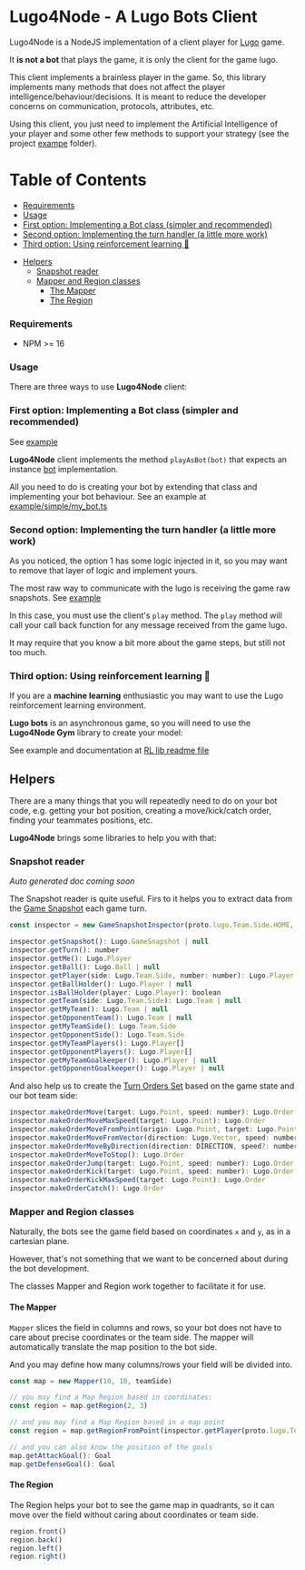 # Lugo4Node - A Lugo Bots Client

Lugo4Node is a NodeJS implementation of a client player for [Lugo](https://lugobots.dev/) game.

It **is not a bot** that plays the game, it is only the client for the game lugo.

This client implements a brainless player in the game. So, this library implements many methods that does not affect the
player intelligence/behaviour/decisions. It is meant to reduce the developer concerns on communication, protocols,
attributes, etc.

Using this client, you just need to implement the Artificial Intelligence of your player and some other few methods to
support your strategy (see the project [exampe](./example/simple) folder).


# Table of Contents
* [Requirements](#requirements)
* [Usage](#usage)
* [First option: Implementing a Bot class (simpler and recommended)](#first-option-implementing-a-bot-class-simpler-and-recommended)
* [Second option: Implementing the turn handler (a little more work)](#second-option-implementing-the-turn-handler-a-little-more-work)
* [Third option: Using reinforcement learning :brain:](#third-option-using-reinforcement-learning-brain)
- [Helpers](#helpers)
  * [Snapshot reader](#snapshot-reader)
  * [Mapper and Region classes](#mapper-and-region-classes)
    + [The Mapper](#the-mapper)
    + [The Region](#the-region)


### Requirements

* NPM >= 16


### Usage

There are three ways to use **Lugo4Node** client:


### First option: Implementing a Bot class (simpler and recommended)

See [example](./example/simple/my_bot.js)

**Lugo4Node** client implements the method `playAsBot(bot)` that expects an instance [bot](./src/client.ts#L79) implementation.

All you need to do is creating your bot by extending that class and implementing your bot behaviour. See an example
at [example/simple/my_bot.ts](example/simple/my_bot.js)


### Second option: Implementing the turn handler (a little more work)

As you noticed, the option 1 has some logic injected in it, so you may want to remove that layer of logic and implement
yours.

The most raw way to communicate with the lugo is receiving the game raw snapshots.
See [example](./src/client.ts#L113)

In this case, you must use the client's `play` method. The `play` method will call your call back function for any
message received from the game lugo.

It may require that you know a bit more about the game steps, but still not too much.


### Third option: Using reinforcement learning :brain:

If you are a **machine learning** enthusiastic you may want to use the Lugo reinforcement learning environment.

**Lugo bots** is an asynchronous game, so you will need to use the **Lugo4Node Gym** library to create your model:

See example and documentation at [RL lib readme file](src/rl/Readme.md)


## Helpers

There are a many things that you will repeatedly need to do on your bot code, e.g. getting your bot position, creating a
move/kick/catch order, finding your teammates positions, etc.

**Lugo4Node** brings some libraries to help you with that:

### Snapshot reader

_Auto generated doc coming soon_

The Snapshot reader is quite useful. Firs to it helps you to extract data from
the [Game Snapshot](https://github.com/lugobots/protos/blob/master/doc/docs.md#lugo.GameSnapshot) each game turn.

```javascript
const inspector = new GameSnapshotInspector(proto.lugo.Team.Side.HOME, 8, snapshot);

inspector.getSnapshot(): Lugo.GameSnapshot | null
inspector.getTurn(): number
inspector.getMe(): Lugo.Player
inspector.getBall(): Lugo.Ball | null
inspector.getPlayer(side: Lugo.Team.Side, number: number): Lugo.Player | null
inspector.getBallHolder(): Lugo.Player | null
inspector.isBallHolder(player: Lugo.Player): boolean
inspector.getTeam(side: Lugo.Team.Side): Lugo.Team | null
inspector.getMyTeam(): Lugo.Team | null
inspector.getOpponentTeam(): Lugo.Team | null
inspector.getMyTeamSide(): Lugo.Team.Side
inspector.getOpponentSide(): Lugo.Team.Side
inspector.getMyTeamPlayers(): Lugo.Player[] 
inspector.getOpponentPlayers(): Lugo.Player[]
inspector.getMyTeamGoalkeeper(): Lugo.Player | null
inspector.getOpponentGoalkeeper(): Lugo.Player | null

```

And also help us to create
the [Turn Orders Set](https://github.com/lugobots/protos/blob/master/doc/docs.md#lugo.OrderSet) based on the game state
and our bot team side:

```javascript
inspector.makeOrderMove(target: Lugo.Point, speed: number): Lugo.Order
inspector.makeOrderMoveMaxSpeed(target: Lugo.Point): Lugo.Order
inspector.makeOrderMoveFromPoint(origin: Lugo.Point, target: Lugo.Point, speed: number): Lugo.Order
inspector.makeOrderMoveFromVector(direction: Lugo.Vector, speed: number): Lugo.Order
inspector.makeOrderMoveByDirection(direction: DIRECTION, speed?: number): Lugo.Order
inspector.makeOrderMoveToStop(): Lugo.Order
inspector.makeOrderJump(target: Lugo.Point, speed: number): Lugo.Order
inspector.makeOrderKick(target: Lugo.Point, speed: number): Lugo.Order
inspector.makeOrderKickMaxSpeed(target: Lugo.Point): Lugo.Order
inspector.makeOrderCatch(): Lugo.Order
```

<!-- And, last but not least, the Reader also helps our bot to see the game map based on directions instead of coordinates:

```javascript
reader.goForward()
reader.goForwardLeft()
reader.goForwardRight()
reader.goBackward()
reader.goBackwardLeft()
reader.goBackwardRight()
reader.goLeft()
reader.goRight()
``` -->

### Mapper and Region classes

Naturally, the bots see the game field based on coordinates `x` and `y`, as in a cartesian plane.

However, that's not something that we want to be concerned about during the bot development.

The classes Mapper and Region work together to facilitate it for use.

#### The Mapper

`Mapper` slices the field in columns and rows, so your bot does not have to care about precise coordinates or the team
side. The mapper will automatically translate the map position to the bot side.

And you may define how many columns/rows your field will be divided into.

```javascript
const map = new Mapper(10, 10, teamSide)

// you may find a Map Region based in coordinates:
const region = map.getRegion(2, 3)

// and you may find a Map Region based in a map point
const region = map.getRegionFromPoint(inspector.getPlayer(proto.lugo.Team.Side.AWAY, 5))

// and you can also know the position of the goals
map.getAttackGoal(): Goal
map.getDefenseGoal(): Goal
```

#### The Region

The Region helps your bot to see the game map in quadrants, so it can move over the field without caring about coordinates or team side.

```javascript
region.front()
region.back()
region.left()
region.right()
```
